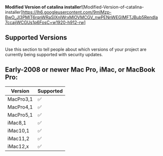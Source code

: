 **Modified Version of catalina installer**![Modified-Version-of-catalina-installer]https://lh6.googleusercontent.com/9mIMzp-BwO_Jl3PMlT6rqnWRaSIXnlWrxMlOVMCGV_nwPENnWEGIMFTJBub5Rendla7ccaijWCGUs1p6FosC=w1920-h912-rw]

## Supported Versions

Use this section to tell people about which versions of your project are
currently being supported with security updates.

## Early-2008 or newer Mac Pro, iMac, or MacBook Pro:

| Version | Supported          |
| ------- | ------------------ |
|MacPro3,1| :white_check_mark: |
|MacPro4,1| :white_check_mark: |
|MacPro5,1| :white_check_mark: |
|iMac8,1  | :white_check_mark: |
|iMac10,1 | :white_check_mark: |  
|iMac11,2 | :white_check_mark: |
|iMac12,x | :white_check_mark: |
